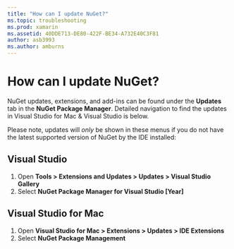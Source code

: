 ```yaml
---
title: "How can I update NuGet?"
ms.topic: troubleshooting
ms.prod: xamarin
ms.assetid: 40DDE713-DE80-422F-BE34-A732E40C3F81
author: asb3993
ms.author: amburns
---
```


# How can I update NuGet?

NuGet updates, extensions, and add-ins can be found under the **Updates** tab in the **NuGet Package Manager**. Detailed navigation to find the updates in Visual Studio for Mac & Visual Studio is below. 

Please note, updates will *only* be shown in these menus if you do not have the latest supported version of NuGet by the IDE installed:

## Visual Studio
1. Open **Tools > Extensions and Updates > Updates > Visual Studio Gallery**
2. Select **NuGet Package Manager for Visual Studio [Year]**

## Visual Studio for Mac

1. Open **Visual Studio for Mac > Extensions > Updates > IDE Extensions**
2. Select **NuGet Package Management**

